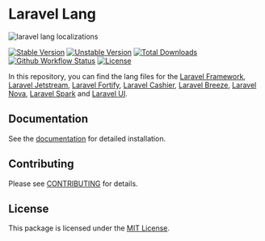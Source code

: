 # Laravel Lang

![laravel lang localizations](https://preview.dragon-code.pro/laravel-lang/localizations.svg?brand=laravel&mode=dark)

[![Stable Version][badge_stable]][link_packagist]
[![Unstable Version][badge_unstable]][link_packagist]
[![Total Downloads][badge_downloads]][link_packagist]
[![Github Workflow Status][badge_build]][link_build]
[![License][badge_license]][link_license]

In this repository, you can find the lang files for the [Laravel Framework](https://laravel.com), [Laravel Jetstream](https://jetstream.laravel.com), [Laravel Fortify](https://github.com/laravel/fortify), [Laravel Cashier](https://laravel.com/docs/billing), [Laravel Breeze](https://github.com/laravel/breeze), [Laravel Nova](https://nova.laravel.com), [Laravel Spark](https://spark.laravel.com) and [Laravel UI](https://github.com/laravel/ui).

## Documentation

See the [documentation](https://laravel-lang.com) for detailed installation.

## Contributing

Please see [CONTRIBUTING](https://laravel-lang.com/contributing.html) for details.

## License

This package is licensed under the [MIT License][link_license].


[badge_build]:          https://img.shields.io/github/actions/workflow/status/laravel-lang/lang/phpunit.yml?branch=main&style=flat-square

[badge_downloads]:      https://img.shields.io/packagist/dt/laravel-lang/lang.svg?style=flat-square

[badge_license]:        https://img.shields.io/packagist/l/laravel-lang/lang.svg?style=flat-square

[badge_stable]:         https://img.shields.io/github/v/release/laravel-lang/lang?label=stable&style=flat-square

[badge_unstable]:       https://img.shields.io/badge/unstable-dev--main-orange?style=flat-square

[link_build]:           https://github.com/laravel-lang/lang/actions

[link_license]:         LICENSE.md

[link_packagist]:       https://packagist.org/packages/laravel-lang/lang
